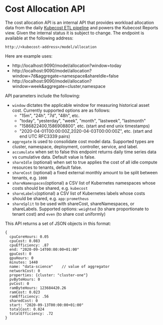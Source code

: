 # Cost Allocation API

The cost allocation API is an internal API that provides workload allocation data from the daily [Kubecost ETL pipeline](https://github.com/kubecost/docs/blob/master/allocation-api.md#caching-overview) and powers the Kubecost Reports view. 
Given the internal status it is subject to change. The endpoint is available at the following address:

`http://<kubecost-address>/model/allocation`

Here are example uses:

* http://localhost:9090/model/allocation?window=today
* http://localhost:9090/model/allocation?window=7d&aggregate=namespace&shareIdle=false
* http://localhost:9090/model/allocation?window=week&aggregate=cluster,namespace 

API parameters include the following:

* `window` dictates the applicable window for measuring historical asset cost. Currently supported options are as follows:
  * "15m", "24h", "7d", "48h", etc. 
  * "today", "yesterday", "week", "month", "lastweek", "lastmonth"
  * "1586822400,1586908800", etc. (start and end unix timestamps)
  * "2020-04-01T00:00:00Z,2020-04-03T00:00:00Z", etc. (start and end UTC RFC3339 pairs)
* `aggregate` is used to consolidate cost model data. Supported types are cluster, namespace, deployment, controller, service, and label.
* `accumulate` when set to false this endpoint returns daily time series data vs cumulative data. Default value is false.
* `shareIdle` (optional) when set to true applies the cost of all idle compute resources to tenants, default false.
* `shareCost` (optional) a fixed external monthly amount to be split between tenants, e.g. `1000`
* `shareNamespaces`(optional) a CSV list of Kubernetes namespaces whose costs should be shared, e.g. `kubecost`
* `shareLabels`(optional) a CSV list of Kubernetes labels whose costs should be shared, e.g. `app:prometheus`
* `shareSplit` to be used with shareCost, shareNamespaces, or shareLabels. Supported options: `weighted` (to share proportionate to tenant cost) and `even` (to share cost uniformly)

This API returns a set of JSON objects in this format:

```
{
  cpuCoreHours: 0.05
  cpuCost: 0.083
  cpuEfficiency: .87
  end: "2020-09-14T00:00:00+01:00"
  gpuCost: 0
  gpuHours: 0
  minutes: 1440
  name: "data-science"    // value of aggregator 
  networkCost: 0
  properties: {cluster: "cluster-one"}
  pvByteHours: 0
  pvCost: 0
  ramByteHours: 123684420.26
  ramCost: 0.023
  ramEfficiency: .56
  sharedCost: 0
  start: "2020-09-13T00:00:00+01:00"
  totalCost: 0.024
  totalEfficiency: .72
}
```
